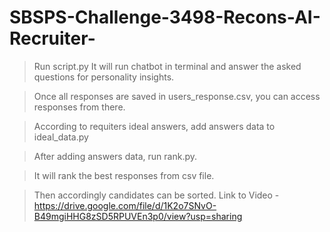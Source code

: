 # SBSPS-Challenge-3498-Recons-AI-Recruiter-
> Run script.py It will run chatbot in terminal and answer the asked questions for personality insights.

> Once all responses are saved in users_response.csv, you can access responses from there.

> According to requiters ideal answers, add answers data to ideal_data.py

> After adding answers data, run rank.py. 

> It will rank the best responses from csv file.

> Then accordingly candidates can be sorted.
> Link to Video - https://drive.google.com/file/d/1K2o7SNvO-B49mgiHHG8zSD5RPUVEn3p0/view?usp=sharing

